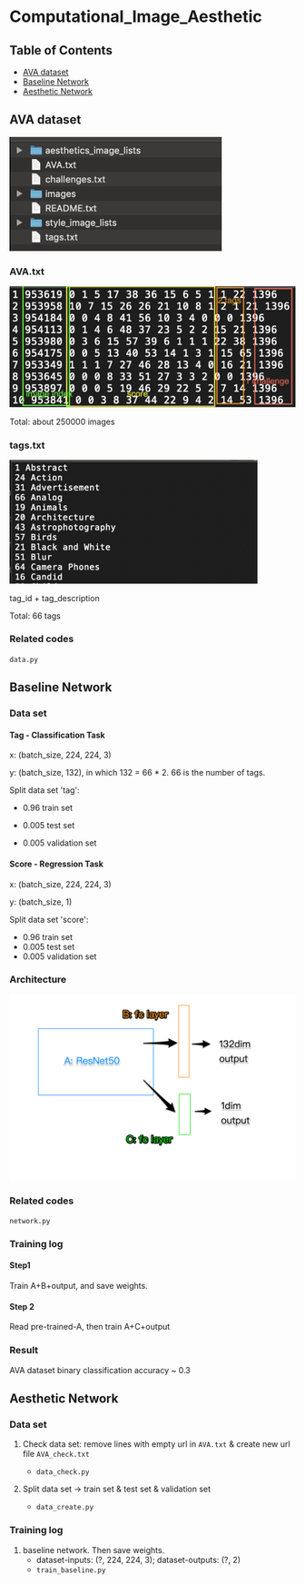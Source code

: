 # Computational_Image_Aesthetic

## Table of Contents

* [AVA dataset](#ava-dataset)
* [Baseline Network](#baseline-network)
* [Aesthetic Network](#aesthetic-network)

## AVA dataset

<img src="./img/2.png" alt="2" style="zoom: 67%;" />

### AVA.txt

<img src="./img/3.png" alt="3"  />

Total: about 250000 images

### tags.txt

<img src="./img/4.png" alt="4" style="zoom:67%;" />

tag_id + tag_description

Total: 66 tags

### Related codes

`data.py`

## Baseline Network

### Data set

#### Tag - Classification Task

x: (batch_size, 224, 224, 3)

y: (batch_size, 132), in which 132 = 66 * 2. 66 is the number of tags.

Split data set 'tag':

- 0.96 train set

- 0.005 test set

- 0.005 validation set

#### Score - Regression Task

x: (batch_size, 224, 224, 3)

y: (batch_size, 1)

Split data set 'score':

- 0.96 train set
- 0.005 test set
- 0.005 validation set

### Architecture

<img src="./img/1.png" alt="1" style="zoom: 50%;" />

### Related codes

`network.py` 

### Training log

#### Step1

Train A+B+output, and save weights.

#### Step 2

Read pre-trained-A, then train A+C+output

### Result 

AVA dataset binary classification accuracy ~ 0.3

## Aesthetic Network

### Data set

1. Check data set: remove lines with empty url in `AVA.txt` & create new url file `AVA_check.txt`
   
   - `data_check.py`
2. Split data set -> train set & test set & validation set
   
   - `data_create.py`
   
### Training log

1. baseline network. Then save weights.
   - dataset-inputs: (?, 224, 224, 3); dataset-outputs: (?, 2)
   - `train_baseline.py`